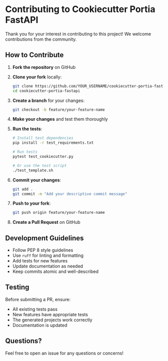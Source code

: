 # Contributing to Cookiecutter Portia FastAPI

Thank you for your interest in contributing to this project! We welcome contributions from the community.

## How to Contribute

1. **Fork the repository** on GitHub
2. **Clone your fork** locally:
   ```bash
   git clone https://github.com/YOUR_USERNAME/cookiecutter-portia-fastapi.git
   cd cookiecutter-portia-fastapi
   ```

3. **Create a branch** for your changes:
   ```bash
   git checkout -b feature/your-feature-name
   ```

4. **Make your changes** and test them thoroughly

5. **Run the tests**:
   ```bash
   # Install test dependencies
   pip install -r test_requirements.txt
   
   # Run tests
   pytest test_cookiecutter.py
   
   # Or use the test script
   ./test_template.sh
   ```

6. **Commit your changes**:
   ```bash
   git add .
   git commit -m "Add your descriptive commit message"
   ```

7. **Push to your fork**:
   ```bash
   git push origin feature/your-feature-name
   ```

8. **Create a Pull Request** on GitHub

## Development Guidelines

- Follow PEP 8 style guidelines
- Use `ruff` for linting and formatting
- Add tests for new features
- Update documentation as needed
- Keep commits atomic and well-described

## Testing

Before submitting a PR, ensure:
- All existing tests pass
- New features have appropriate tests
- The generated projects work correctly
- Documentation is updated

## Questions?

Feel free to open an issue for any questions or concerns!